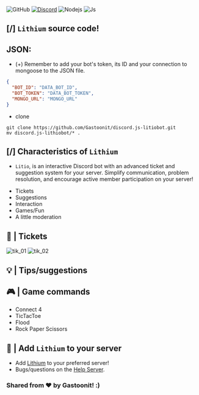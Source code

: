 ![GitHub](https://img.shields.io/badge/GitHub-100000?style=for-the-badge&logo=github&logoColor=white)
[![Discord](https://img.shields.io/badge/Discord-5865F2?style=for-the-badge&logo=discord&logoColor=white)](https://discord.gg/nVhAyrxy78)
![Nodejs](https://img.shields.io/badge/Node.js-43853D?style=for-the-badge&logo=node.js&logoColor=white)
![Js](https://img.shields.io/badge/JavaScript-323330?style=for-the-badge&logo=javascript&logoColor=F7DF1E)
## [/] `Lithium` source code! 
## JSON:
- (+) Remember to add your bot's token, its ID and your connection to mongoose to the JSON file. 
```json
{
  "BOT_ID": "DATA_BOT_ID",
  "BOT_TOKEN": "DATA_BOT_TOKEN",
  "MONGO_URL": "MONGO_URL"
} 
```
- clone 
```git
git clone https://github.com/Gastoonit/discord.js-litiobot.git
mv discord.js-lithiobot/* . 
``` 
## [/] Characteristics of `Lithium`
-  `Litio`, is an interactive Discord bot with an advanced ticket and suggestion system for your server. Simplify communication, problem resolution, and encourage active member participation on your server! 
* Tickets 
* Suggestions
* Interaction 
* Games/Fun 
* A little moderation
## 🎫 | Tickets 
![tik_01](https://media.discordapp.net/attachments/1037465884769386538/1153844499383058522/SmartSelect_20230919_203727_Video_Player.gif) 
![tik_02](https://media.discordapp.net/attachments/1037465884769386538/1153844498468720640/SmartSelect_20230919_203608_Video_Player.gif)
## 💡 | Tips/suggestions
## 🎮 | Game commands
- Connect 4
- TicTacToe
- Flood 
- Rock Paper Scissors
## 🤖 | Add `Lithium` to your server
* Add [Lithium](https://discord.com/api/oauth2/authorize?client_id=1146522183439487096&permissions=8&scope=bot%20applications.commands) to your preferred server!
* Bugs/questions on the [Help Server](https://discord.gg/nVhAyrxy78). 
### Shared from ♥️ by Gastoonit! :)
